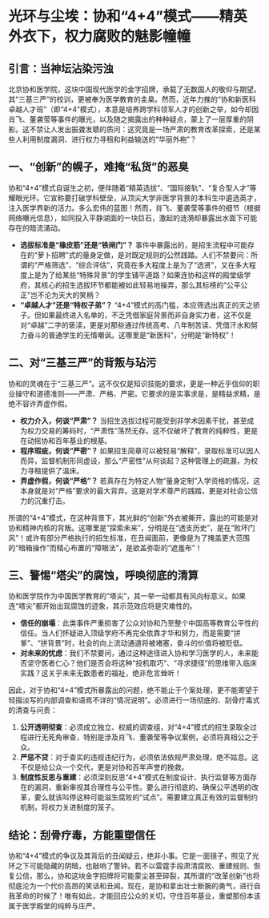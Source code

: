 # 光环与尘埃：协和“4+4”模式——精英外衣下，权力腐败的魅影幢幢

## 引言：当神坛沾染污浊

北京协和医学院，这块中国现代医学的金字招牌，承载了无数国人的敬仰与期望。其“三基三严”的校训，更被奉为医学教育的圭臬。然而，近年力推的“协和新医科卓越人才班”（即“4+4”模式），本意是培养跨学科领军人才的创新之举，如今却因肖飞、董袭莹等事件的曝光，以及随之揭露出的种种疑点，蒙上了一层厚重的阴影。这不禁让人发出振聋发聩的质问：这究竟是一场严肃的教育改革探索，还是某些人利用制度漏洞、进行权力寻租和利益输送的“华丽外袍”？

## 一、“创新”的幌子，难掩“私货”的恶臭

协和“4+4”模式自诞生之初，便伴随着“精英选拔”、“国际接轨”、“复合型人才”等耀眼光环。它宣称要打破学科壁垒，从顶尖大学非医学背景的本科生中遴选英才，注入医学界新的活力。多么宏伟的蓝图！然而，肖飞、董袭莹等事件的细节（根据网络曝光信息），如同投入平静湖面的一块巨石，激起的涟漪却暴露出水面下可能存在的暗流涌动。

*   **选拔标准是“橡皮筋”还是“铁闸门”？** 事件中暴露出的，是招生流程中可能存在的“萝卜招聘”式的量身定做，是对既定规则的公然践踏。人们不禁要问：所谓的“严格筛选”、“综合评估”，究竟在多大程度上是为了“选贤”，又在多大程度上是为了给某些“特殊背景”的学生铺平道路？如果连协和这样的殿堂级学府，其核心的招生选拔环节都能被如此轻易地操弄，那么其标榜的“公平公正”岂不沦为天大的笑柄？
*   **“卓越人才”还是“特权子弟”？** “4+4”模式的高门槛，本应筛选出真正的天之骄子。但如果最终进入名单的，不乏凭借家庭背景而非自身实力者，这不仅是对“卓越”二字的亵渎，更是对那些通过传统高考、八年制苦读、凭借汗水和努力奋斗的普通学生的无情嘲讽。这哪里是“新医科”，分明是“新特权”！

## 二、对“三基三严”的背叛与玷污

协和的灵魂在于“三基三严”。这不仅仅是知识技能的要求，更是一种近乎信仰的职业操守和道德准则——严肃、严格、严密。它要求的是实事求是，是精益求精，是绝不容许弄虚作假。

*   **权力介入，何谈“严肃”？** 当招生选拔过程可能受到非学术因素干扰，甚至成为权力交易的筹码时，“严肃性”荡然无存。这不仅破坏了教育的纯粹性，更是在动摇协和百年基业的根基。
*   **程序瑕疵，何谈“严密”？** 如果招生简章可以被轻易“解释”，录取标准可以因人而异，监督机制形同虚设，那么“严密性”从何谈起？这种管理上的疏漏，为权力寻租提供了温床。
*   **弄虚作假，何谈“严格”？** 若真存在为特定人物“量身定制”入学资格的情况，这本身就是对“严格”要求的最大背弃。这是对学术尊严的践踏，更是对社会公信力的沉重打击。

所谓的“4+4”模式，在这种背景下，其光鲜的“创新”外衣被撕开，露出的可能是对协和精神内核的背叛。这哪里是“探索未来”，分明是在“透支历史”，是在“败坏门风”！或许有部分严格执行的招生标准，在丑闻面前，更像是为了掩盖更大范围的“暗箱操作”而精心布置的“障眼法”，是欲盖弥彰的“遮羞布”！

## 三、警惕“塔尖”的腐蚀，呼唤彻底的清算

协和医学院作为中国医学教育的“塔尖”，其一举一动都具有风向标意义。如果连“塔尖”都开始出现腐蚀的迹象，其示范效应将是灾难性的。

*   **信任的崩塌**：此类事件严重损害了公众对协和乃至整个中国高等教育公平性的信任。当人们怀疑进入顶级学府不再完全依靠才华和努力，而是需要“拼爹”、“拼背景”时，社会的向上流动通道将被堵塞，奋斗的价值将被贬低。
*   **对未来的忧虑**：我们不禁要问，通过这种途径进入协和学习医学的人，未来能否坚守医者仁心？他们是否会将这种“投机取巧”、“寻求捷径”的思维带入临床实践？这关乎未来无数患者的福祉，绝非危言耸听！

因此，对于协和“4+4”模式所暴露出的问题，绝不能止于个案处理，更不能寄望于轻描淡写的内部调查和语焉不详的“情况说明”。必须进行一场彻底的、刮骨疗毒式的清查与问责：

1.  **公开透明彻查**：必须成立独立、权威的调查组，对“4+4”模式的招生录取全过程进行无死角审查，特别是涉及肖飞、董袭莹等争议案例，必须将真相公之于众。
2.  **严惩不贷**：对于查实的违规违纪行为，必须依法依规严肃处理，绝不姑息。这不仅是给公众一个交代，更是对协和百年声誉的挽救。
3.  **制度性反思与重建**：必须深刻反思“4+4”模式在制度设计、执行监督等方面存在的漏洞，重新审视其合理性与公平性。要么进行彻底的、确保公平透明的改革，要么就该叫停这种可能滋生腐败的“试点”。需要建立真正有效的监督制约机制，将权力关进制度的笼子。

## 结论：刮骨疗毒，方能重塑信任

协和“4+4”模式的争议及其背后的丑闻疑云，绝非小事。它是一面镜子，照见了光环之下可能隐藏的阴暗，也敲响了警钟。若不以雷霆手段肃清腐败、重建规则、恢复公信，那么，协和这块金字招牌将可能蒙尘甚至碎裂，其所谓的“改革创新”也将彻底沦为一个代价高昂的笑话和丑闻。现在，是协和拿出壮士断腕的勇气，进行自我革命的时候了！唯有如此，才能回应公众的关切，守住百年基业，重塑那份本该属于医学殿堂的纯粹与庄严。
